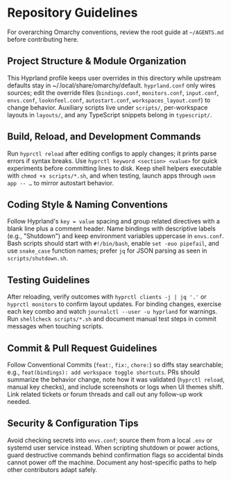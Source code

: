 # Repository Guidelines

For overarching Omarchy conventions, review the root guide at `~/AGENTS.md` before contributing here.

## Project Structure & Module Organization
This Hyprland profile keeps user overrides in this directory while upstream defaults stay in ~/.local/share/omarchy/default. `hyprland.conf` only wires sources; edit the override files (`bindings.conf`, `monitors.conf`, `input.conf`, `envs.conf`, `looknfeel.conf`, `autostart.conf`, `workspaces_layout.conf`) to change behavior. Auxiliary scripts live under `scripts/`, per-workspace layouts in `layouts/`, and any TypeScript snippets belong in `typescript/`.

## Build, Reload, and Development Commands
Run `hyprctl reload` after editing configs to apply changes; it prints parse errors if syntax breaks. Use `hyprctl keyword <section> <value>` for quick experiments before committing lines to disk. Keep shell helpers executable with `chmod +x scripts/*.sh`, and when testing, launch apps through `uwsm app -- …` to mirror autostart behavior.

## Coding Style & Naming Conventions
Follow Hyprland's `key = value` spacing and group related directives with a blank line plus a comment header. Name bindings with descriptive labels (e.g., "Shutdown") and keep environment variables uppercase in `envs.conf`. Bash scripts should start with `#!/bin/bash`, enable `set -euo pipefail`, and use `snake_case` function names; prefer `jq` for JSON parsing as seen in `scripts/shutdown.sh`.

## Testing Guidelines
After reloading, verify outcomes with `hyprctl clients -j | jq '.'` or `hyprctl monitors` to confirm layout updates. For binding changes, exercise each key combo and watch `journalctl --user -u hyprland` for warnings. Run `shellcheck scripts/*.sh` and document manual test steps in commit messages when touching scripts.

## Commit & Pull Request Guidelines
Follow Conventional Commits (`feat:`, `fix:`, `chore:`) so diffs stay searchable; e.g., `feat(bindings): add workspace toggle shortcuts`. PRs should summarize the behavior change, note how it was validated (`hyprctl reload`, manual key checks), and include screenshots or logs when UI themes shift. Link related tickets or forum threads and call out any follow-up work needed.

## Security & Configuration Tips
Avoid checking secrets into `envs.conf`; source them from a local `.env` or systemd user service instead. When scripting shutdown or power actions, guard destructive commands behind confirmation flags so accidental binds cannot power off the machine. Document any host-specific paths to help other contributors adapt safely.

